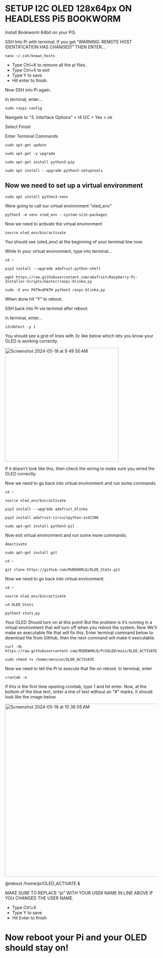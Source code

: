 # SETUP I2C OLED 128x64px ON HEADLESS Pi5 BOOKWORM 

Install Bookworm 64bit on your Pi5.

SSH Into Pi with terminal. 
    If you get   “WARNING: REMOTE HOST IDENTIFICATION HAS CHANGED!” THEN ENTER...
    
``nano ~/.ssh/known_hosts``
- Type Ctrl+K to remove all the pi files.
- Type Ctrl+X to exit
- Type Y to save
- Hit enter to finish.

Now SSH into Pi again.

In terminal, enter…

``sudo raspi-config``

Navigate to "3. Interface Options" > I4 I2C > Yes > ok

Select Finish

Enter Terminal Commands

``sudo apt-get update``

``sudo apt-get -y upgrade``

``sudo apt-get install python3-pip``

``sudo apt install --upgrade python3-setuptools``

## Now we need to set up a virtual environment

``sudo apt install python3-venv``

Were going to call our virtual environment "oled_env"

``python3 -m venv oled_env --system-site-packages``

Now we need to activate the virtual environment

``source oled_env/bin/activate``

You should see (oled_env) at the beginning of your terminal line now.

While In your virtual environment, type into terminal…

``cd ~``

``pip3 install --upgrade adafruit-python-shell``

``wget https://raw.githubusercontent.com/adafruit/Raspberry-Pi-Installer-Scripts/master/raspi-blinka.py``

``sudo -E env PATH=$PATH python3 raspi-blinka.py``

When done hit “Y” to reboot.

SSH back into Pi via terminal after reboot.

in terminal, enter...

``i2cdetect -y 1``

You should see a grid of lines with 3c like below which lets you know your OLED is working correctly.

<img width="374" alt="Screenshot 2024-05-18 at 9 49 50 AM" src="https://github.com/RUDEWORLD/Pi5OLED/assets/45774998/a1e34f84-ab08-40ba-a61c-150bc42948e1">

If it doesn’t look like this, then check the wiring to make sure you wired the OLED correctly.

Now we need to go back into virtual environment and run some commands.

``cd ~``

``source oled_env/bin/activate``

``pip3 install --upgrade adafruit_blinka``

``pip3 install adafruit-circuitpython-ssd1306``

``sudo apt-get install python3-pil``

Now exit virtual environment and run some more commands.

``deactivate``

``sudo apt-get install git``

``cd ~``

``git clone https://github.com/RUDEWORLD/OLED_Stats.git``

Now we need to go back into virtual environment.

``cd ~``

``source oled_env/bin/activate``

``cd OLED_Stats``

``python3 stats.py``


Your OLED Should turn on at this point! But the problem is it’s running in a virtual environment that will turn off when you reboot the system.
Now We'll make an executable file that will fix this. Enter terminal command below to download file from GitHub, then the next command will make it executable.

``curl -OL https://raw.githubusercontent.com/RUDEWORLD/Pi5OLED/main/OLED_ACTIVATE``

``sudo chmod +x /home/omnicon/OLED_ACTIVATE``

Now we need to tell the Pi to execute that file on reboot. In terminal, enter

``crontab -e``

If this is the first time opening crontab, type 1 and hit enter. Now, at the bottom of the blue text, enter a line of text without an "#" marks. It should look like the image below.

<img width="568" alt="Screenshot 2024-05-18 at 10 36 05 AM" src="https://github.com/RUDEWORLD/Pi5OLED/assets/45774998/83a6540c-3e19-4380-bc9d-1d63759fb47b">

@reboot /home/pi/OLED_ACTIVATE &

MAKE SURE TO REPLACE “pi” WITH YOUR USER NAME IN LINE ABOVE IF YOU CHANGED THE USER NAME.
- Type Ctrl+X
- Type Y to save
- Hit Enter to finish

# Now reboot your Pi and your OLED should stay on!





